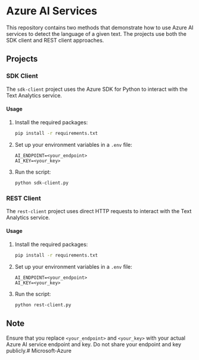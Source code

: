 # Azure AI Services 

This repository contains two methods that demonstrate how to use Azure AI services to detect the language of a given text. The projects use both the SDK client and REST client approaches.

## Projects

### SDK Client

The `sdk-client` project uses the Azure SDK for Python to interact with the Text Analytics service.

#### Usage

1. Install the required packages:
    ```sh
    pip install -r requirements.txt
    ```

2. Set up your environment variables in a `.env` file:
    ```env
    AI_ENDPOINT=<your_endpoint>
    AI_KEY=<your_key>
    ```

3. Run the script:
    ```sh
    python sdk-client.py
    ```

### REST Client

The `rest-client` project uses direct HTTP requests to interact with the Text Analytics service.

#### Usage

1. Install the required packages:
    ```sh
    pip install -r requirements.txt
    ```

2. Set up your environment variables in a `.env` file:
    ```env
    AI_ENDPOINT=<your_endpoint>
    AI_KEY=<your_key>
    ```

3. Run the script:
    ```sh
    python rest-client.py
    ```

## Note

Ensure that you replace `<your_endpoint>` and `<your_key>` with your actual Azure AI service endpoint and key. Do not share your endpoint and key publicly.# Microsoft-Azure
